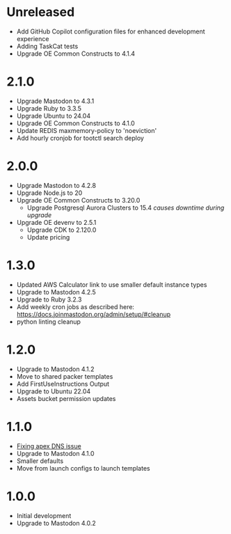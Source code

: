# Unreleased

* Add GitHub Copilot configuration files for enhanced development experience
* Adding TaskCat tests
* Upgrade OE Common Constructs to 4.1.4

# 2.1.0

* Upgrade Mastodon to 4.3.1
* Upgrade Ruby to 3.3.5
* Upgrade Ubuntu to 24.04
* Upgrade OE Common Constructs to 4.1.0
* Update REDIS maxmemory-policy to 'noeviction'
* Add hourly cronjob for tootctl search deploy

# 2.0.0

* Upgrade Mastodon to 4.2.8
* Upgrade Node.js to 20
* Upgrade OE Common Constructs to 3.20.0
  * Upgrade Postgresql Aurora Clusters to 15.4 *causes downtime during upgrade*
* Upgrade OE devenv to 2.5.1
  * Upgrade CDK to 2.120.0
  * Update pricing

# 1.3.0

* Updated AWS Calculator link to use smaller default instance types
* Upgrade to Mastodon 4.2.5
* Upgrade to Ruby 3.2.3
* Add weekly cron jobs as described here: https://docs.joinmastodon.org/admin/setup/#cleanup
* python linting cleanup

# 1.2.0

* Upgrade to Mastodon 4.1.2
* Move to shared packer templates
* Add FirstUseInstructions Output
* Upgrade to Ubuntu 22.04
* Assets bucket permission updates

# 1.1.0

* [Fixing apex DNS issue](https://github.com/ordinaryexperts/aws-marketplace-oe-patterns-cdk-common/issues/5)
* Upgrade to Mastodon 4.1.0
* Smaller defaults
* Move from launch configs to launch templates

# 1.0.0

* Initial development
* Upgrade to Mastodon 4.0.2
